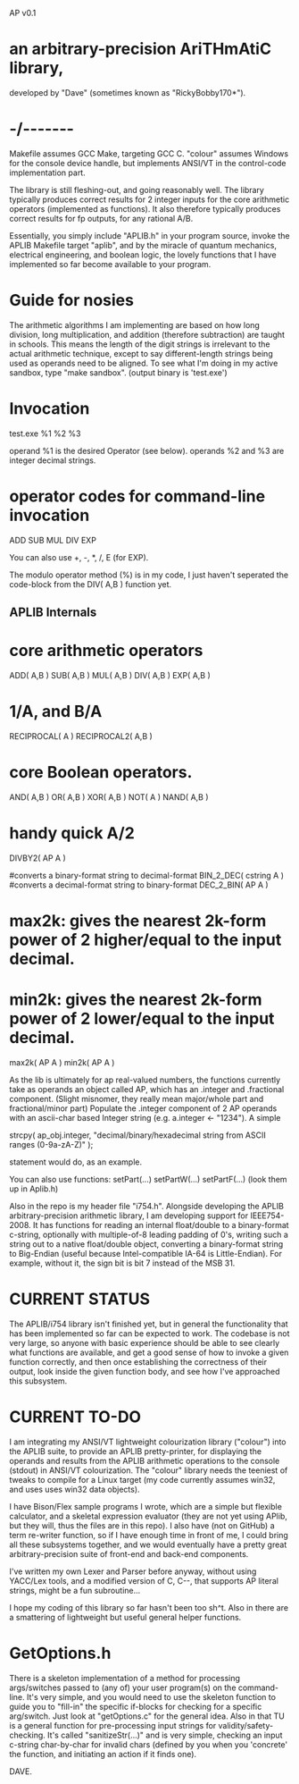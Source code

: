 AP v0.1

# an arbitrary-precision AriTHmAtiC library, 
developed by "Dave" (sometimes known as "RickyBobby170*").

# -/-------


Makefile assumes GCC Make, targeting GCC C.
"colour" assumes Windows for the console device handle, but implements ANSI/VT in the control-code implementation part.


The library is still fleshing-out, and going reasonably well.
The library typically produces correct results for 2 integer inputs for the core arithmetic operators (implemented as functions).
It also therefore typically produces correct results for fp outputs, for any rational A/B.

Essentially, you simply include "APLIB.h" in your program source, invoke the APLIB Makefile target "aplib",
and by the miracle of quantum mechanics, electrical engineering, and boolean logic,
the lovely functions that I have implemented so far become available to your program.


# Guide for nosies
The arithmetic algorithms I am implementing are based on how long division, long multiplication, and addition (therefore subtraction) are taught in schools. This means the length of the digit strings is irrelevant to the actual arithmetic technique, except to say different-length strings being used as operands need to be aligned.
To see what I'm doing in my active sandbox, type "make sandbox". (output binary is 'test.exe')


# Invocation

test.exe %1 %2 %3

operand %1 is the desired Operator (see below).
operands %2 and %3 are integer decimal strings.


# operator codes for command-line invocation
ADD
SUB
MUL
DIV
EXP

You can also use +, -, \*, /, E (for EXP).

The modulo operator method (%) is in my code, I just haven't seperated the code-block from the DIV( A,B ) function yet.


## APLIB Internals

# core arithmetic operators
ADD( A,B )
SUB( A,B )
MUL( A,B )
DIV( A,B )
EXP( A,B )

# 1/A, and B/A
RECIPROCAL( A )
RECIPROCAL2( A,B )

# core Boolean operators.
AND( A,B )
OR( A,B )
XOR( A,B )
NOT( A )
NAND( A,B )

# handy quick A/2
DIVBY2( AP A )

#converts a binary-format string to decimal-format
BIN_2_DEC( cstring A )
#converts a decimal-format string to binary-format
DEC_2_BIN( AP A )


# max2k: gives the nearest 2k-form power of 2 higher/equal to the input decimal.
# min2k: gives the nearest 2k-form power of 2 lower/equal to the input decimal.
max2k( AP A )
min2k( AP A )


As the lib is ultimately for ap real-valued numbers, the functions currently take as operands an object called AP, which has an .integer and .fractional component. (Slight misnomer, they really mean major/whole part and fractional/minor part)
Populate the .integer component of 2 AP operands with an ascii-char based Integer string (e.g. a.integer <- "1234").
A simple

strcpy( ap_obj.integer, "decimal/binary/hexadecimal string from ASCII ranges (0-9a-zA-Z)" );

statement would do, as an example.

You can also use functions:
setPart(...)
setPartW(...)
setPartF(...)
(look them up in Aplib.h)

Also in the repo is my header file "i754.h". Alongside developing the APLIB arbitrary-precision arithmetic library, I am developing support for IEEE754-2008.
It has functions for reading an internal float/double to a binary-format c-string, optionally with multiple-of-8 leading padding of 0's, writing such a string out to a native float/double object, converting a binary-format string to Big-Endian (useful because Intel-compatible IA-64 is Little-Endian).
For example, without it, the sign bit is bit 7 instead of the MSB 31.

# CURRENT STATUS
The APLIB/i754 library isn't finished yet, but in general the functionality that has been implemented so far can be expected to work.
The codebase is not very large, so anyone with basic experience should be able to see clearly what functions are available, and get a good sense of how to invoke a given function correctly, and then once establishing the correctness of their output,
look inside the given function body, and see how I've approached this subsystem.


# CURRENT TO-DO
I am integrating my ANSI/VT lightweight colourization library ("colour") into the APLIB suite, to provide an APLIB pretty-printer,
for displaying the operands and results from the APLIB arithmetic operations to the console (stdout) in ANSI/VT colourization. The "colour" library needs the teeniest of tweaks to compile for a Linux target (my code currently assumes win32, and uses uses win32 data objects).

I have Bison/Flex sample programs I wrote, which are a simple but flexible calculator, and a skeletal expression evaluator (they are not yet using APlib, but they will, thus the files are in this repo).
I also have (not on GitHub) a term re-writer function, so if I have enough time in front of me, I could bring all these subsystems together,
and we would eventually have a pretty great arbitrary-precision suite of front-end and back-end components.

I've written my own Lexer and Parser before anyway, without using YACC/Lex tools, and a modified version of C, C--, that supports AP literal strings, might be a fun subroutine...


I hope my coding of this library so far hasn't been too sh^t. Also in there are a smattering of lightweight but useful general helper functions.

# GetOptions.h
There is a skeleton implementation of a method for processing args/switches passed to (any of) your user program(s) on the command-line.
It's very simple, and you would need to use the skeleton function to guide you to "fill-in" the specific if-blocks for checking for a specific arg/switch.
Just look at "getOptions.c" for the general idea. Also in that TU is a general function for pre-processing input strings for validity/safety-checking.
It's called "sanitizeStr(...)" and is very simple, checking an input c-string char-by-char for invalid chars (defined by you when you 'concrete' the function, and initiating an action if it finds one).

DAVE.

